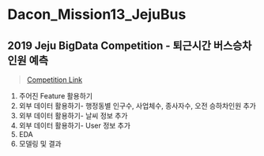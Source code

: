 # Dacon_Mission13_JejuBus  
## 2019 Jeju BigData Competition - 퇴근시간 버스승차인원 예측  
> [Competition Link](https://dacon.io/cpt13)  
1. 주어진 Feature 활용하기  
2. 외부 데이터 활용하기- 행정동별 인구수, 사업체수, 종사자수, 오전 승하차인원 추가  
3. 외부 데이터 활용하기- 날씨 정보 추가   
4. 외부 데이터 활용하기- User 정보 추가  
5. EDA  
6. 모델링 및 결과
